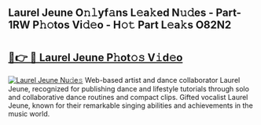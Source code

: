 ## Laurel Jeune O𝚗𝚕yf𝚊ns L𝚎a𝚔ed N𝚞𝚍es - Part-1RW P𝚑𝚘tos Vi𝚍𝚎o - H𝚘𝚝 Part L𝚎a𝚔s O82N2

# <h2><a href="http://kfddq2.oniu.top/?m=Laurel+Jeune">🔗👉 🔴 Laurel Jeune P𝚑ot𝚘𝚜 V𝚒d𝚎o</a></h2>

[![Laurel Jeune Nu𝚍e𝚜](https://i.imgur.com/0qMVB7G.gif)](http://kfddq2.oniu.top/?m=Laurel+Jeune)
Web-based artist and dance collaborator Laurel Jeune, recognized for publishing dance and lifestyle tutorials through solo and collaborative dance routines and compact clips. Gifted vocalist Laurel Jeune, known for their remarkable singing abilities and achievements in the music world.  
